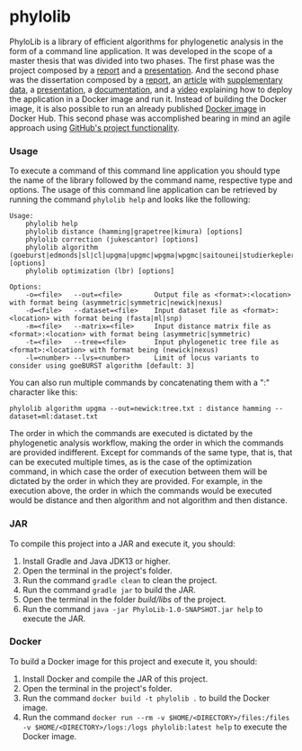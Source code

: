 # phylolib

PhyloLib is a library of efficient algorithms for phylogenetic analysis in the form of a command line application. It was developed in the scope of a master thesis that was divided into two phases. The first phase was the project composed by a [report](https://www.overleaf.com/read/dxpfjfwtfdcs) and a [presentation](https://docs.google.com/presentation/d/1x_T11wbP_nEoqif2Tt05Od9tPjfYgre55OPe69C3I7k/edit?usp=sharing). And the second phase was the dissertation composed by a [report](http://arxiv.org/abs/2012.12697), an [article](https://www.overleaf.com/read/kmjyztpsknbp) with [supplementary data](https://www.overleaf.com/read/tqpsxpcynrwh), a [presentation](https://docs.google.com/presentation/d/1qPudTnvzP8hGGGDKaR8n9iOIMUOoeEIu2nGxD7D9tUE/edit?usp=sharing), a [documentation](https://luanab.github.io/phylolib/index.html), and a [video](https://youtu.be/hr0iBjTeV1U) explaining how to deploy the application in a Docker image and run it. Instead of building the Docker image, it is also possible to run an already published [Docker image](https://hub.docker.com/r/luanab/phylolib) in Docker Hub. This second phase was accomplished bearing in mind an agile approach using [GitHub's project functionality](https://github.com/Luanab/phylolib/projects/1).

### Usage

To execute a command of this command line application you should type the name of the library followed by the command name, respective type and options. The usage of this command line application can be retrieved by running the command ```phylolib help``` and looks like the following:

```
Usage:
	phylolib help
	phylolib distance (hamming|grapetree|kimura) [options]
	phylolib correction (jukescantor) [options]
	phylolib algorithm (goeburst|edmonds|sl|cl|upgma|upgmc|wpgma|wpgmc|saitounei|studierkepler|unj) [options]
	phylolib optimization (lbr) [options]

Options:
	-o=<file>	--out=<file>		Output file as <format>:<location> with format being (asymmetric|symmetric|newick|nexus)
	-d=<file>	--dataset=<file>	Input dataset file as <format>:<location> with format being (fasta|ml|snp)
	-m=<file>	--matrix=<file>		Input distance matrix file as <format>:<location> with format being (asymmetric|symmetric)
	-t=<file>	--tree=<file>		Input phylogenetic tree file as <format>:<location> with format being (newick|nexus)
	-l=<number>	--lvs=<number>		Limit of locus variants to consider using goeBURST algorithm [default: 3]
```

You can also run multiple commands by concatenating them with a ":" character like this:

```
phylolib algorithm upgma --out=newick:tree.txt : distance hamming --dataset=ml:dataset.txt
```

The order in which the commands are executed is dictated by the phylogenetic analysis workflow, making the order in which the commands are provided indifferent. Except for commands of the same type, that is, that can be executed multiple times, as is the case of the optimization command, in which case the order of execution between them will be dictated by the order in which they are provided.
For example, in the execution above, the order in which the commands would be executed would be distance and then algorithm and not algorithm and then distance.

### JAR

To compile this project into a JAR and execute it, you should:
1. Install Gradle and Java JDK13 or higher.
2. Open the terminal in the project's folder.
3. Run the command ```gradle clean``` to clean the project.
4. Run the command ```gradle jar``` to build the JAR.
5. Open the terminal in the folder *build/libs* of the project.
6. Run the command ```java -jar PhyloLib-1.0-SNAPSHOT.jar help``` to execute the JAR.

### Docker

To build a Docker image for this project and execute it, you should:
1. Install Docker and compile the JAR of this project.
2. Open the terminal in the project's folder.
3. Run the command ```docker build -t phylolib .``` to build the Docker image.
4. Run the command ```docker run --rm -v $HOME/<DIRECTORY>/files:/files -v $HOME/<DIRECTORY>/logs:/logs phylolib:latest help``` to execute the Docker image.
